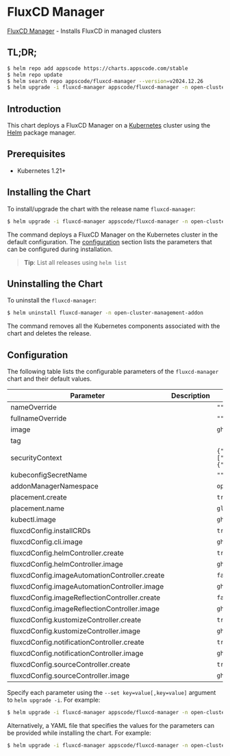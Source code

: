 # FluxCD Manager

[FluxCD Manager](https://github.com/kluster-manager/fluxcd-addon) - Installs FluxCD in managed clusters

## TL;DR;

```bash
$ helm repo add appscode https://charts.appscode.com/stable
$ helm repo update
$ helm search repo appscode/fluxcd-manager --version=v2024.12.26
$ helm upgrade -i fluxcd-manager appscode/fluxcd-manager -n open-cluster-management-addon --create-namespace --version=v2024.12.26
```

## Introduction

This chart deploys a FluxCD Manager on a [Kubernetes](http://kubernetes.io) cluster using the [Helm](https://helm.sh) package manager.

## Prerequisites

- Kubernetes 1.21+

## Installing the Chart

To install/upgrade the chart with the release name `fluxcd-manager`:

```bash
$ helm upgrade -i fluxcd-manager appscode/fluxcd-manager -n open-cluster-management-addon --create-namespace --version=v2024.12.26
```

The command deploys a FluxCD Manager on the Kubernetes cluster in the default configuration. The [configuration](#configuration) section lists the parameters that can be configured during installation.

> **Tip**: List all releases using `helm list`

## Uninstalling the Chart

To uninstall the `fluxcd-manager`:

```bash
$ helm uninstall fluxcd-manager -n open-cluster-management-addon
```

The command removes all the Kubernetes components associated with the chart and deletes the release.

## Configuration

The following table lists the configurable parameters of the `fluxcd-manager` chart and their default values.

|                   Parameter                   | Description |                                                                                             Default                                                                                             |
|-----------------------------------------------|-------------|-------------------------------------------------------------------------------------------------------------------------------------------------------------------------------------------------|
| nameOverride                                  |             | <code>""</code>                                                                                                                                                                                 |
| fullnameOverride                              |             | <code>""</code>                                                                                                                                                                                 |
| image                                         |             | <code>ghcr.io/kluster-manager/fluxcd-addon</code>                                                                                                                                               |
| tag                                           |             | <code></code>                                                                                                                                                                                   |
| securityContext                               |             | <code>{"allowPrivilegeEscalation":false,"capabilities":{"drop":["ALL"]},"privileged":false,"readOnlyRootFilesystem":true,"runAsNonRoot":true,"seccompProfile":{"type":"RuntimeDefault"}}</code> |
| kubeconfigSecretName                          |             | <code>""</code>                                                                                                                                                                                 |
| addonManagerNamespace                         |             | <code>open-cluster-management-fluxcd</code>                                                                                                                                                     |
| placement.create                              |             | <code>true</code>                                                                                                                                                                               |
| placement.name                                |             | <code>global</code>                                                                                                                                                                             |
| kubectl.image                                 |             | <code>ghcr.io/appscode/kubectl-nonroot:1.31</code>                                                                                                                                              |
| fluxcdConfig.installCRDs                      |             | <code>true</code>                                                                                                                                                                               |
| fluxcdConfig.cli.image                        |             | <code>ghcr.io/appscode/flux-cli</code>                                                                                                                                                          |
| fluxcdConfig.helmController.create            |             | <code>true</code>                                                                                                                                                                               |
| fluxcdConfig.helmController.image             |             | <code>ghcr.io/fluxcd/helm-controller</code>                                                                                                                                                     |
| fluxcdConfig.imageAutomationController.create |             | <code>false</code>                                                                                                                                                                              |
| fluxcdConfig.imageAutomationController.image  |             | <code>ghcr.io/fluxcd/image-automation-controller</code>                                                                                                                                         |
| fluxcdConfig.imageReflectionController.create |             | <code>false</code>                                                                                                                                                                              |
| fluxcdConfig.imageReflectionController.image  |             | <code>ghcr.io/fluxcd/image-reflector-controller</code>                                                                                                                                          |
| fluxcdConfig.kustomizeController.create       |             | <code>true</code>                                                                                                                                                                               |
| fluxcdConfig.kustomizeController.image        |             | <code>ghcr.io/fluxcd/kustomize-controller</code>                                                                                                                                                |
| fluxcdConfig.notificationController.create    |             | <code>true</code>                                                                                                                                                                               |
| fluxcdConfig.notificationController.image     |             | <code>ghcr.io/fluxcd/notification-controller</code>                                                                                                                                             |
| fluxcdConfig.sourceController.create          |             | <code>true</code>                                                                                                                                                                               |
| fluxcdConfig.sourceController.image           |             | <code>ghcr.io/fluxcd/source-controller</code>                                                                                                                                                   |


Specify each parameter using the `--set key=value[,key=value]` argument to `helm upgrade -i`. For example:

```bash
$ helm upgrade -i fluxcd-manager appscode/fluxcd-manager -n open-cluster-management-addon --create-namespace --version=v2024.12.26 --set image=ghcr.io/kluster-manager/fluxcd-addon
```

Alternatively, a YAML file that specifies the values for the parameters can be provided while
installing the chart. For example:

```bash
$ helm upgrade -i fluxcd-manager appscode/fluxcd-manager -n open-cluster-management-addon --create-namespace --version=v2024.12.26 --values values.yaml
```

